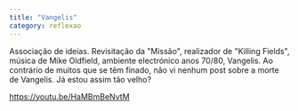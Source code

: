 ```yaml
---
title: "Vangelis"
category: reflexao
---
```


Associação de ideias.
Revisitação da "Missão", realizador de "Killing Fields", música de Mike Oldfield, ambiente electrónico anos 70/80, Vangelis.
Ao contrário de muitos que se têm finado, não vi nenhum post sobre a morte de Vangelis.
Já estou assim tão velho?

https://youtu.be/HaMBmBeNvtM


